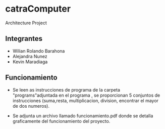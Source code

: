 # catraComputer
Architecture Project

## Integrantes
- Wilian Rolando Barahona
- Alejandra Nunez
- Kevin Maradiaga


## Funcionamiento
- Se leen as instrucciones de programa de la carpeta "programs"adjuntada 
en el programa , se proporcionan 5 conjuntos de instrucciones (suma,resta,
multiplicacion, division, encontrar el mayor de dos numeros).

- Se adjunta un archivo llamado funcionamiento.pdf donde se detalla graficamente del funcionamiento del proyecto.


